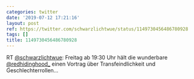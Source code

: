 ```yaml
---
categories: twitter
date: '2019-07-12 17:21:16'
layout: post
ref: https://twitter.com/schwarzlichtwue/status/1149730456486780928
tags: []
title: 1149730456486780928
---
```

RT [@schwarzlichtwue](https://twitter.com/schwarzlichtwue): Freitag ab 19:30 Uhr hält die wunderbare [@redhidinghood_](https://twitter.com/redhidinghood_) einen Vortrag über Transfeindlichkeit und Geschlechterrollen… 